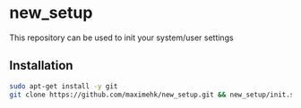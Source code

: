 # new_setup

This repository can be used to init your system/user settings

## Installation

```bash
sudo apt-get install -y git
git clone https://github.com/maximehk/new_setup.git && new_setup/init.sh
```
